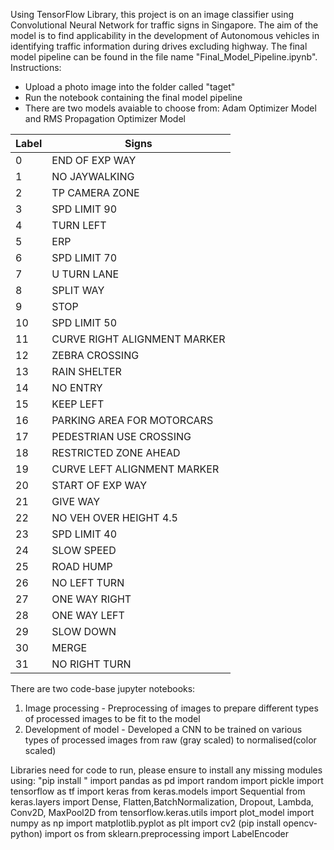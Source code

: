 Using TensorFlow Library, this project is on an image classifier using Convolutional Neural Network for traffic signs in Singapore. The aim of the model is to find applicability in the development of Autonomous vehicles in identifying traffic information during drives excluding highway. The final model pipeline can be found in the file name "Final_Model_Pipeline.ipynb".
Instructions:

- Upload a photo image into the folder called "taget"
- Run the notebook containing the final model pipeline
- There are two models avaiable to choose from: Adam Optimizer Model and RMS Propagation Optimizer Model

| Label | Signs                        |
| ----- | ---------------------------- |
| 0     | END OF EXP WAY               |
| 1     | NO JAYWALKING                |
| 2     | TP CAMERA ZONE               |
| 3     | SPD LIMIT 90                 |
| 4     | TURN LEFT                    |
| 5     | ERP                          |
| 6     | SPD LIMIT 70                 |
| 7     | U TURN LANE                  |
| 8     | SPLIT WAY                    |
| 9     | STOP                         |
| 10    | SPD LIMIT 50                 |
| 11    | CURVE RIGHT ALIGNMENT MARKER |
| 12    | ZEBRA CROSSING               |
| 13    | RAIN SHELTER                 |
| 14    | NO ENTRY                     |
| 15    | KEEP LEFT                    |
| 16    | PARKING AREA FOR MOTORCARS   |
| 17    | PEDESTRIAN USE CROSSING      |
| 18    | RESTRICTED ZONE AHEAD        |
| 19    | CURVE LEFT ALIGNMENT MARKER  |
| 20    | START OF EXP WAY             |
| 21    | GIVE WAY                     |
| 22    | NO VEH OVER HEIGHT 4.5       |
| 23    | SPD LIMIT 40                 |
| 24    | SLOW SPEED                   |
| 25    | ROAD HUMP                    |
| 26    | NO LEFT TURN                 |
| 27    | ONE WAY RIGHT                |
| 28    | ONE WAY LEFT                 |
| 29    | SLOW DOWN                    |
| 30    | MERGE                        |
| 31    | NO RIGHT TURN                |

There are two code-base jupyter notebooks:

1. Image processing - Preprocessing of images to prepare different types of processed images to be fit to the model
2. Development of model - Developed a CNN to be trained on various types of processed images from raw (gray scaled) to normalised(color scaled)

Libraries need for code to run, please ensure to install any missing modules using: "pip install <module>"
import pandas as pd
import random
import pickle
import tensorflow as tf
import keras
from keras.models import Sequential
from keras.layers import Dense, Flatten,BatchNormalization, Dropout, Lambda, Conv2D, MaxPool2D
from tensorflow.keras.utils import plot_model
import numpy as np
import matplotlib.pyplot as plt
import cv2 (pip install opencv-python)
import os
from sklearn.preprocessing import LabelEncoder
